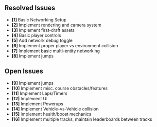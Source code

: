 ## Resolved Issues ##
- **[1]** Basic Networking Setup
- **[2]** Implement rendering and camera system
- **[3]** Implement first-draft assets
- **[4]** Basic player controls
- **[5]** Add network debug toggle
- **[6]** Implement proper player vs environment collision
- **[7]** Implement basic multi-entity networking
- **[8]** Implement jumps


## Open Issues ##
- **[9]** Implement jumps
- **[10]** Implement misc. course obstacles/features
- **[11]** Implement Laps/Timers
- **[12]** Implement UI
- **[13]** Implement Powerups
- **[14]** Implement Vehicle-vs-Vehicle collision
- **[15]** Implement health/boost mechanics
- **[16]** Implement multiple tracks, maintain leaderboards between tracks